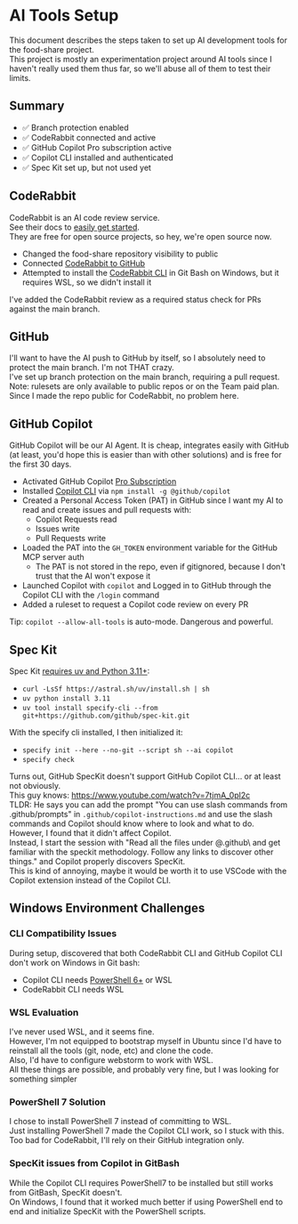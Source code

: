 # AI Tools Setup

This document describes the steps taken to set up AI development tools for the food-share project.  
This project is mostly an experimentation project around AI tools since I haven't really used them thus far, so we'll abuse all of them to test their limits.   

## Summary

- ✅ Branch protection enabled
- ✅ CodeRabbit connected and active
- ✅ GitHub Copilot Pro subscription active
- ✅ Copilot CLI installed and authenticated
- ✅ Spec Kit set up, but not used yet

## CodeRabbit

CodeRabbit is an AI code review service.  
See their docs to [easily get started](https://docs.coderabbit.ai/getting-started/quickstart).  
They are free for open source projects, so hey, we're open source now.

- Changed the food-share repository visibility to public
- Connected [CodeRabbit to GitHub](https://app.coderabbit.ai/login?free-trial)
- Attempted to install the [CodeRabbit CLI](https://www.coderabbit.ai/cli) in Git Bash on Windows, but it requires WSL, so we didn't install it

I've added the CodeRabbit review as a required status check for PRs against the main branch.

## GitHub

I'll want to have the AI push to GitHub by itself, so I absolutely need to protect the main branch. I'm not THAT crazy.  
I've set up branch protection on the main branch, requiring a pull request.  
Note: rulesets are only available to public repos or on the Team paid plan. Since I made the repo public for CodeRabbit, no problem here.  

## GitHub Copilot

GitHub Copilot will be our AI Agent. It is cheap, integrates easily with GitHub (at least, you'd hope this is easier than with other solutions) and is free for the first 30 days.

- Activated GitHub Copilot [Pro Subscription](https://github.com/features/copilot)
- Installed [Copilot CLI](https://github.com/features/copilot/cli) via `npm install -g @github/copilot`
- Created a Personal Access Token (PAT) in GitHub since I want my AI to read and create issues and pull requests with:
  - Copilot Requests read
  - Issues write
  - Pull Requests write
- Loaded the PAT into the `GH_TOKEN` environment variable for the GitHub MCP server auth
  - The PAT is not stored in the repo, even if gitignored, because I don't trust that the AI won't expose it
- Launched Copilot with `copilot` and Logged in to GitHub through the Copilot CLI with the `/login` command
- Added a ruleset to request a Copilot code review on every PR

Tip: `copilot --allow-all-tools` is auto-mode. Dangerous and powerful.  

## Spec Kit

Spec Kit [requires uv and Python 3.11+](https://github.com/github/spec-kit?tab=readme-ov-file#1-install-specify-cli):
- `curl -LsSf https://astral.sh/uv/install.sh | sh`
- `uv python install 3.11`
- `uv tool install specify-cli --from git+https://github.com/github/spec-kit.git`

With the specify cli installed, I then initialized it:
- `specify init --here --no-git --script sh --ai copilot`
- `specify check`

Turns out, GitHub SpecKit doesn't support GitHub Copilot CLI... or at least not obviously.  
This guy knows: https://www.youtube.com/watch?v=7tjmA_0pl2c  
TLDR: He says you can add the prompt "You can use slash commands from .github/prompts" in `.github/copilot-instructions.md` and use the slash commands and Copilot should know where to look and what to do. However, I found that it didn't affect Copilot.  
Instead, I start the session with "Read all the files under @.github\ and get familiar with the speckit methodology. Follow any
links to discover other things." and Copilot properly discovers SpecKit.  
This is kind of annoying, maybe it would be worth it to use VSCode with the Copilot extension instead of the Copilot CLI.

## Windows Environment Challenges

### CLI Compatibility Issues
During setup, discovered that both CodeRabbit CLI and GitHub Copilot CLI don't work on Windows in Git bash:
- Copilot CLI needs [PowerShell 6+](https://github.com/github/copilot-cli?tab=readme-ov-file#prerequisites) or WSL
- CodeRabbit CLI needs WSL

### WSL Evaluation
I've never used WSL, and it seems fine.  
However, I'm not equipped to bootstrap myself in Ubuntu since I'd have to reinstall all the tools (git, node, etc) and clone the code.  
Also, I'd have to configure webstorm to work with WSL.  
All these things are possible, and probably very fine, but I was looking for something simpler

### PowerShell 7 Solution
I chose to install PowerShell 7 instead of committing to WSL.  
Just installing PowerShell 7 made the Copilot CLI work, so I stuck with this.  
Too bad for CodeRabbit, I'll rely on their GitHub integration only.  

### SpecKit issues from Copilot in GitBash
While the Copilot CLI requires PowerShell7 to be installed but still works from GitBash, SpecKit doesn't.  
On Windows, I found that it worked much better if using PowerShell end to end and initialize SpecKit with the PowerShell scripts.  
